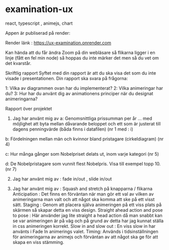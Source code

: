 # examination-ux
react, typescript , animejs, chart


Appen är publiserad på render: 

Render länk : https://ux-examination.onrender.com 

Kan hända att du får ändra Zoom på din webläsare så flikarna ligger i en linje (fått en fel min node) så hoppas du inte märker det men så du vet om det kvarstår. 

Skriftlig rapport
Syftet med din rapport är att du ska visa det som du inte visade i presentationen. Din rapport ska svara på frågorna:

1: Vilka av diagrammen ovan har du implementerat?
2: Vilka animeringar har du?
3: Hur har du använt dig av animationens principer när du designat animeringarna?




Rapport över projektet


1. Jag har använt mig av 
   a: Genomsnittliga prissumman per år
... med möjlighet att byta mellan dåvarande beloppet och ett som är justerat till dagens penningvärde (båda finns i datafilen) (nr 1 med : i)

  b: Fördelningen mellan män och kvinnor bland pristagare (cirkeldiagram) (nr 4)
  
  c: Hur många gånger som Nobelpriset delats ut, inom varje kategori (nr 5)
  
  d: De Nobelpristagare som vunnit flest Nobelpris. Visa till exempel topp 10. (nr 7)
  
  
2. Jag har använt mig av : fade in/out  ,   slide in/out


3. Jag har använt mig av : 
  Squash and stretch på knapparna / flikarna
  Anticipation : Det finns en förväntan när man gör ett val av vilken av animeringarna man valt och att något ska komma att ske på ett visst sätt.
  Staging : Genom att placera själva animeringen på ett viss plats på skärmen så skapar detta en viss design.
  Straight ahead action and pose to pose : Här använder jag lite straight a head action då man snabbt kan se var animeringen är på väg och på grund av detta har jag     kunnat ställa in css animeringen korrekt.
  Slow in and slow out : En viss slow in har använts i Fade In animerings valet.
  Timing: Används i tidsinställningen för animeringarna av animejs och förväntan av att något ska ge för att skapa en viss stämming.
  
  
  
